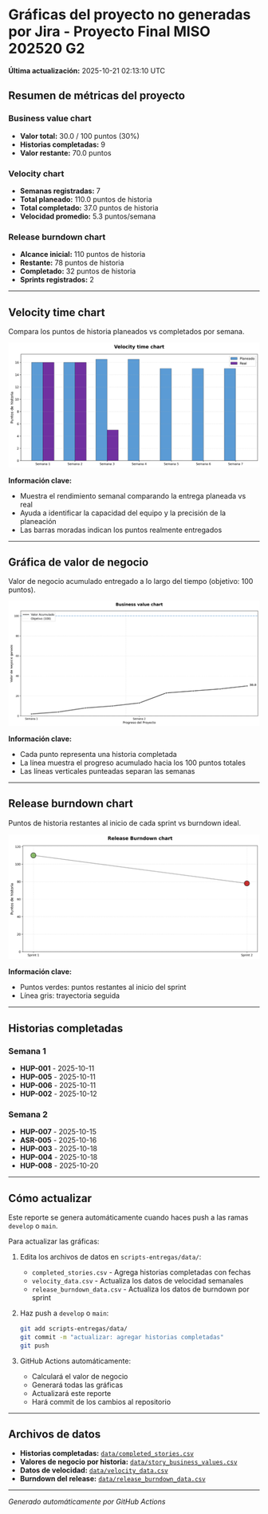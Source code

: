 # Gráficas del proyecto no generadas por Jira - Proyecto Final MISO 202520 G2

**Última actualización:** 2025-10-21 02:13:10 UTC

## Resumen de métricas del proyecto

### Business value chart
- **Valor total:** 30.0 / 100 puntos (30%)
- **Historias completadas:** 9
- **Valor restante:** 70.0 puntos

### Velocity chart
- **Semanas registradas:** 7
- **Total planeado:** 110.0 puntos de historia
- **Total completado:** 37.0 puntos de historia
- **Velocidad promedio:** 5.3 puntos/semana

### Release burndown chart
- **Alcance inicial:** 110 puntos de historia
- **Restante:** 78 puntos de historia
- **Completado:** 32 puntos de historia
- **Sprints registrados:** 2

---

## Velocity time chart

Compara los puntos de historia planeados vs completados por semana.

![Gráfica de velocidad](output/velocity_chart.png)

**Información clave:**
- Muestra el rendimiento semanal comparando la entrega planeada vs real
- Ayuda a identificar la capacidad del equipo y la precisión de la planeación
- Las barras moradas indican los puntos realmente entregados

---

## Gráfica de valor de negocio

Valor de negocio acumulado entregado a lo largo del tiempo (objetivo: 100 puntos).

![Gráfica de valor de negocio](output/business_value_chart.png)

**Información clave:**
- Cada punto representa una historia completada
- La línea muestra el progreso acumulado hacia los 100 puntos totales
- Las líneas verticales punteadas separan las semanas

---

## Release burndown chart

Puntos de historia restantes al inicio de cada sprint vs burndown ideal.

![Gráfica de burndown del release](output/release_burndown_chart.png)

**Información clave:**
- Puntos verdes: puntos restantes al inicio del sprint
- Línea gris: trayectoria seguida

---

## Historias completadas


### Semana 1

- **HUP-001** - 2025-10-11
- **HUP-005** - 2025-10-11
- **HUP-006** - 2025-10-11
- **HUP-002** - 2025-10-12

### Semana 2

- **HUP-007** - 2025-10-15
- **ASR-005** - 2025-10-16
- **HUP-003** - 2025-10-18
- **HUP-004** - 2025-10-18
- **HUP-008** - 2025-10-20


---

## Cómo actualizar

Este reporte se genera automáticamente cuando haces push a las ramas `develop` o `main`.

Para actualizar las gráficas:

1. Edita los archivos de datos en `scripts-entregas/data/`:
   - `completed_stories.csv` - Agrega historias completadas con fechas
   - `velocity_data.csv` - Actualiza los datos de velocidad semanales
   - `release_burndown_data.csv` - Actualiza los datos de burndown por sprint

2. Haz push a `develop` o `main`:
   ```bash
   git add scripts-entregas/data/
   git commit -m "actualizar: agregar historias completadas"
   git push
   ```

3. GitHub Actions automáticamente:
   - Calculará el valor de negocio
   - Generará todas las gráficas
   - Actualizará este reporte
   - Hará commit de los cambios al repositorio


---

## Archivos de datos

- **Historias completadas:** [`data/completed_stories.csv`](data/completed_stories.csv)
- **Valores de negocio por historia:** [`data/story_business_values.csv`](data/story_business_values.csv)
- **Datos de velocidad:** [`data/velocity_data.csv`](data/velocity_data.csv)
- **Burndown del release:** [`data/release_burndown_data.csv`](data/release_burndown_data.csv)

---

*Generado automáticamente por GitHub Actions*
